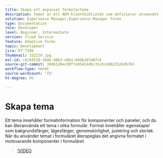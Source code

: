 ```yaml
---
title: Skapa ett anpassat formulärtema
description: Temat är ett AEM klientbibliotek som definierar utseendet och känslan i din adaptiva form.
solution: Experience Manager,Experience Manager Forms
type: Documentation
role: Developer
level: Beginner, Intermediate
version: Cloud Service
feature: Adaptive Forms
topic: Development
jira: KT-7386
thumbnail: 332229.jpg
exl-id: c8c04528-384b-48b3-abba-04db16fd87c5
source-git-commit: 30d6120ec99f7a95414dbc31c0cb002152bd6763
workflow-type: tm+mt
source-wordcount: '72'
ht-degree: 0%

---
```


# Skapa tema

Ett tema innehåller formatinformation för komponenter och paneler, och du kan återanvända ett tema i olika formulär. Format innehåller egenskaper som bakgrundsfärger, lägesfärger, genomskinlighet, justering och storlek. När du använder temat i formuläret återspeglas det angivna formatet i motsvarande komponenter i formuläret.

>[!VIDEO](https://video.tv.adobe.com/v/332229?quality=12&learn=on)
